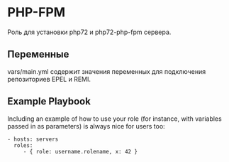 PHP-FPM
=========

Роль для установки php72 и php72-php-fpm сервера.

Переменные
--------------

vars/main.yml содержит значения переменных для подключения репозиториев EPEL и REMI.

Example Playbook
----------------

Including an example of how to use your role (for instance, with variables passed in as parameters) is always nice for users too:

    - hosts: servers
      roles:
         - { role: username.rolename, x: 42 }
